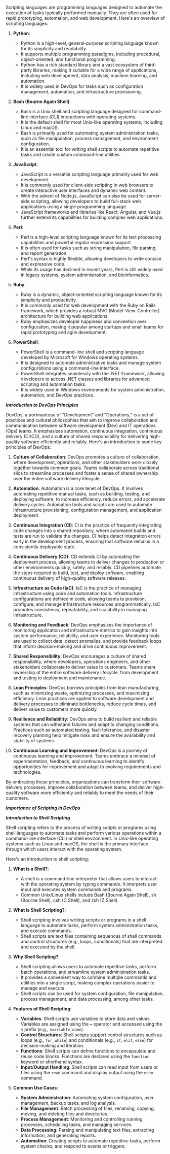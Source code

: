 Scripting languages are programming languages designed to automate the execution of tasks typically performed manually.
They are often used for rapid prototyping, automation, and web development. Here's an overview of scripting languages:

1. **Python**:
   - Python is a high-level, general-purpose scripting language known for its simplicity and readability.
   - It supports multiple programming paradigms, including procedural, object-oriented, and functional programming.
   - Python has a rich standard library and a vast ecosystem of third-party libraries, making it suitable for a wide range of applications,
     including web development, data analysis, machine learning, and automation.
   - It is widely used in DevOps for tasks such as configuration management, automation, and infrastructure provisioning.

2. **Bash (Bourne Again Shell)**:
   - Bash is a Unix shell and scripting language designed for command-line interface (CLI) interactions with operating systems.
   - It is the default shell for most Unix-like operating systems, including Linux and macOS.
   - Bash is primarily used for automating system administration tasks, such as file manipulation, process management, and environment configuration.
   - It is an essential tool for writing shell scripts to automate repetitive tasks and create custom command-line utilities.

3. **JavaScript**:
   - JavaScript is a versatile scripting language primarily used for web development.
   - It is commonly used for client-side scripting in web browsers to create interactive user interfaces and dynamic web content.
   - With the advent of Node.js, JavaScript can also be used for server-side scripting, allowing developers to build full-stack web applications using a single programming language.
   - JavaScript frameworks and libraries like React, Angular, and Vue.js further extend its capabilities for building complex web applications.

4. **Perl**:
   - Perl is a high-level scripting language known for its text processing capabilities and powerful regular expression support.
   - It is often used for tasks such as string manipulation, file parsing, and report generation.
   - Perl's syntax is highly flexible, allowing developers to write concise and expressive code.
   - While its usage has declined in recent years, Perl is still widely used in legacy systems, system administration, and bioinformatics.

5. **Ruby**:
   - Ruby is a dynamic, object-oriented scripting language known for its simplicity and productivity.
   - It is commonly used for web development with the Ruby on Rails framework, which provides a robust MVC (Model-View-Controller) architecture for building web applications.
   - Ruby emphasizes developer happiness and convention over configuration, making it popular among startups and small teams for rapid prototyping and agile development.

6. **PowerShell**:
   - PowerShell is a command-line shell and scripting language developed by Microsoft for Windows operating systems.
   - It is designed to automate administrative tasks and manage system configurations using a command-line interface.
   - PowerShell integrates seamlessly with the .NET Framework, allowing developers to access .NET classes and libraries for advanced scripting and automation tasks.
   - It is widely used in Windows environments for system administration, automation, and DevOps practices.

***Introduction to DevOps Principles***

DevOps, a portmanteau of "Development" and "Operations," is a set of practices and cultural philosophies that aim to improve collaboration and communication between software development (Dev) and IT operations (Ops) teams. It emphasizes automation, continuous integration, continuous delivery (CI/CD), and a culture of shared responsibility for delivering high-quality software efficiently and reliably. Here's an introduction to some key principles of DevOps:

1. **Culture of Collaboration**: DevOps promotes a culture of collaboration, where development, operations, and other stakeholders work closely together towards common goals. Teams collaborate across traditional silos to streamline processes and foster a sense of shared ownership over the entire software delivery lifecycle.

2. **Automation**: Automation is a core tenet of DevOps. It involves automating repetitive manual tasks, such as building, testing, and deploying software, to increase efficiency, reduce errors, and accelerate delivery cycles. Automation tools and scripts are used to automate infrastructure provisioning, configuration management, and application deployment.

3. **Continuous Integration (CI)**: CI is the practice of frequently integrating code changes into a shared repository, where automated builds and tests are run to validate the changes. CI helps detect integration errors early in the development process, ensuring that software remains in a consistently deployable state.

4. **Continuous Delivery (CD)**: CD extends CI by automating the deployment process, allowing teams to deliver changes to production or other environments quickly, safely, and reliably. CD pipelines automate the steps required to build, test, and deploy software, enabling continuous delivery of high-quality software releases.

5. **Infrastructure as Code (IaC)**: IaC is the practice of managing infrastructure using code and automation tools. Infrastructure configurations are defined in code, allowing teams to provision, configure, and manage infrastructure resources programmatically. IaC promotes consistency, repeatability, and scalability in managing infrastructure.

6. **Monitoring and Feedback**: DevOps emphasizes the importance of monitoring application and infrastructure metrics to gain insights into system performance, reliability, and user experience. Monitoring tools are used to collect data, detect anomalies, and provide feedback loops that inform decision-making and drive continuous improvement.

7. **Shared Responsibility**: DevOps encourages a culture of shared responsibility, where developers, operations engineers, and other stakeholders collaborate to deliver value to customers. Teams share ownership of the entire software delivery lifecycle, from development and testing to deployment and maintenance.

8. **Lean Principles**: DevOps borrows principles from lean manufacturing, such as minimizing waste, optimizing processes, and maximizing efficiency. Lean practices are applied to software development and delivery processes to eliminate bottlenecks, reduce cycle times, and deliver value to customers more quickly.

9. **Resilience and Reliability**: DevOps aims to build resilient and reliable systems that can withstand failures and adapt to changing conditions. Practices such as automated testing, fault tolerance, and disaster recovery planning help mitigate risks and ensure the availability and stability of systems.

10. **Continuous Learning and Improvement**: DevOps is a journey of continuous learning and improvement. Teams embrace a mindset of experimentation, feedback, and continuous learning to identify opportunities for improvement and adapt to evolving requirements and technologies.

By embracing these principles, organizations can transform their software delivery processes, improve collaboration between teams, and deliver high-quality software more efficiently and reliably to meet the needs of their customers.



***Importance of Scripting in DevOps***

***Introduction to Shell Scripting***

Shell scripting refers to the process of writing scripts or programs using shell languages to automate tasks and perform various operations within a command-line interface (CLI) or shell environment. In Unix-like operating systems such as Linux and macOS, the shell is the primary interface through which users interact with the operating system.

Here's an introduction to shell scripting:

1. **What is a Shell?**:
   - A shell is a command-line interpreter that allows users to interact with the operating system by typing commands. It interprets user input and executes system commands and programs.
   - Common Unix/Linux shells include Bash (Bourne Again Shell), sh (Bourne Shell), csh (C Shell), and zsh (Z Shell).

2. **What is Shell Scripting?**:
   - Shell scripting involves writing scripts or programs in a shell language to automate tasks, perform system administration tasks, and execute commands.
   - Shell scripts are text files containing sequences of shell commands and control structures (e.g., loops, conditionals) that are interpreted and executed by the shell.

3. **Why Shell Scripting?**:
   - Shell scripting allows users to automate repetitive tasks, perform batch operations, and streamline system administration tasks.
   - It provides a convenient way to combine multiple commands and utilities into a single script, making complex operations easier to manage and execute.
   - Shell scripts can be used for system configuration, file manipulation, process management, and data processing, among other tasks.

4. **Features of Shell Scripting**:
   - **Variables**: Shell scripts use variables to store data and values. Variables are assigned using the `=` operator and accessed using the `$` prefix (e.g., `$variable_name`).
   - **Control Structures**: Shell scripts support control structures such as loops (e.g., `for`, `while`) and conditionals (e.g., `if`, `elif`, `else`) for decision-making and iteration.
   - **Functions**: Shell scripts can define functions to encapsulate and reuse code blocks. Functions are declared using the `function` keyword or shorthand syntax.
   - **Input/Output Handling**: Shell scripts can read input from users or files using the `read` command and display output using the `echo` command.

5. **Common Use Cases**:
   - **System Administration**: Automating system configuration, user management, backup tasks, and log analysis.
   - **File Management**: Batch processing of files, renaming, copying, moving, and deleting files and directories.
   - **Process Management**: Monitoring and controlling running processes, scheduling tasks, and managing services.
   - **Data Processing**: Parsing and manipulating text files, extracting information, and generating reports.
   - **Automation**: Creating scripts to automate repetitive tasks, perform system checks, and respond to events or triggers.


